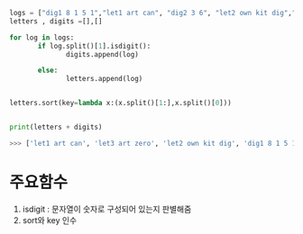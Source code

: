 ```python
logs = ["dig1 8 1 5 1","let1 art can", "dig2 3 6", "let2 own kit dig","let3 art zero"]
letters , digits =[],[]

for log in logs:
       if log.split()[1].isdigit():
              digits.append(log)

       else:
              letters.append(log)


letters.sort(key=lambda x:(x.split()[1:],x.split()[0]))


print(letters + digits)

>>> ['let1 art can', 'let3 art zero', 'let2 own kit dig', 'dig1 8 1 5 1', 'dig2 3 6']
```

# 주요함수
1) isdigit : 문자열이 숫자로 구성되어 있는지 판별해줌
2) sort와 key 인수
